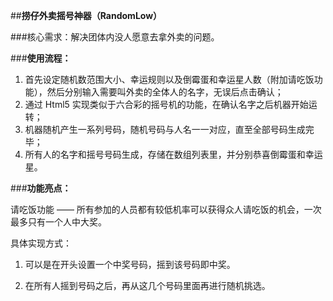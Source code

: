 
##**捞仔外卖摇号神器（RandomLow）**

###核心需求：解决团体内没人愿意去拿外卖的问题。
 
###**使用流程：**

 1. 首先设定随机数范围大小、幸运规则以及倒霉蛋和幸运星人数（附加请吃饭功能），然后分别输入需要叫外卖的全体人的名字，无误后点击确认；
 2. 通过 Html5 实现类似于六合彩的摇号机的功能，在确认名字之后机器开始运转；
 3. 机器随机产生一系列号码，随机号码与人名一一对应，直至全部号码生成完毕；
 4. 所有人的名字和摇号号码生成，存储在数组列表里，并分别恭喜倒霉蛋和幸运星。

###**功能亮点：**

请吃饭功能 —— 所有参加的人员都有较低机率可以获得众人请吃饭的机会，一次最多只有一个人中大奖。

具体实现方式：

1. 可以是在开头设置一个中奖号码，摇到该号码即中奖。

2. 在所有人摇到号码之后，再从这几个号码里面再进行随机挑选。
